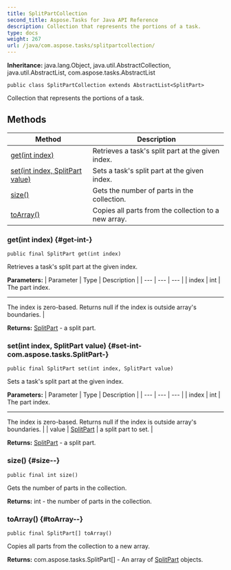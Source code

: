```yaml
---
title: SplitPartCollection
second_title: Aspose.Tasks for Java API Reference
description: Collection that represents the portions of a task.
type: docs
weight: 267
url: /java/com.aspose.tasks/splitpartcollection/
---
```


**Inheritance:**
java.lang.Object, java.util.AbstractCollection, java.util.AbstractList, com.aspose.tasks.AbstractList
```
public class SplitPartCollection extends AbstractList<SplitPart>
```

Collection that represents the portions of a task.
## Methods

| Method | Description |
| --- | --- |
| [get(int index)](#get-int-) | Retrieves a task's split part at the given index. |
| [set(int index, SplitPart value)](#set-int-com.aspose.tasks.SplitPart-) | Sets a task's split part at the given index. |
| [size()](#size--) | Gets the number of parts in the collection. |
| [toArray()](#toArray--) | Copies all parts from the collection to a new array. |
### get(int index) {#get-int-}
```
public final SplitPart get(int index)
```


Retrieves a task's split part at the given index.

**Parameters:**
| Parameter | Type | Description |
| --- | --- | --- |
| index | int | The part index.

--------------------

The index is zero-based. Returns null if the index is outside array's boundaries. |

**Returns:**
[SplitPart](../../com.aspose.tasks/splitpart) - a split part.
### set(int index, SplitPart value) {#set-int-com.aspose.tasks.SplitPart-}
```
public final SplitPart set(int index, SplitPart value)
```


Sets a task's split part at the given index.

**Parameters:**
| Parameter | Type | Description |
| --- | --- | --- |
| index | int | The part index.

--------------------

The index is zero-based. Returns null if the index is outside array's boundaries. |
| value | [SplitPart](../../com.aspose.tasks/splitpart) | a split part to set. |

**Returns:**
[SplitPart](../../com.aspose.tasks/splitpart) - a split part.
### size() {#size--}
```
public final int size()
```


Gets the number of parts in the collection.

**Returns:**
int - the number of parts in the collection.
### toArray() {#toArray--}
```
public final SplitPart[] toArray()
```


Copies all parts from the collection to a new array.

**Returns:**
com.aspose.tasks.SplitPart[] - An array of [SplitPart](../../com.aspose.tasks/splitpart) objects.
